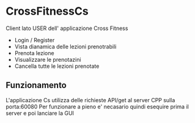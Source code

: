 # CrossFitnessCs
Client lato USER dell' applicazione Cross Fitness
- Login / Register
- Vista dianamica delle lezioni prenotrabili
- Prenota lezione
- Visualizzare le prenotazini
- Cancella  tutte le lezioni prenotate 

## Funzionamento 
L'applicazione Cs utilizza delle richieste API/get al server CPP sulla porta:60080
Per funzionare a pieno e' necasario quindi esequire prima il server e poi lanciare la GUI
